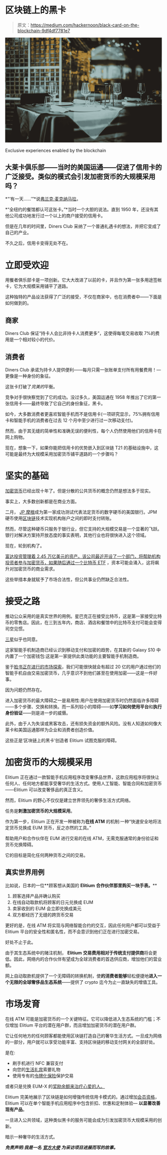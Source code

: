 # 区块链上的黑卡

> 原文：<https://medium.com/hackernoon/black-card-on-the-blockchain-9df4df7781e7>

![](img/3029000debf974ba1ed664de4437aa25.png)

Exclusive experiences enabled by the blockchain

## 大莱卡俱乐部——当时的美国运通——促进了信用卡的广泛接受。类似的模式会引发加密货币的大规模采用吗？

*“‘有一天……’”*说[弗兰克·麦克纳马拉](https://en.wikipedia.org/wiki/Diners_Club_International)。

*“全纽约的餐馆都认可这张卡。”*当时一个大胆的说法。直到 1950 年，还没有其他公司成功地发行过一个以上的商户接受的信用卡。

但是在几年的时间里，Diners Club 采纳了一个普通礼遇卡的想法，并把它变成了自己的产业。

不久之后，信用卡变得无处不在。

# 立即受欢迎

用餐者俱乐部卡是一项创新。它大大改进了以前的卡，并且作为第一张多用途签帐卡，它为大规模采用铺平了道路。

这种独特的产品设法获得了广泛的接受，不仅在商家中，也在消费者中——下面是如何做到的。

## **商家**

Diners Club 保证“持卡人会比非持卡人消费更多”，这使得每笔交易收取 7%的费用是一个相对较小的代价。

## **消费者**

Diners Club 承诺为持卡人提供便利——每月只需一张账单支付所有用餐费用！—更像是一种身份的象征。

这张卡打破了*完美的*平衡。

竞争对手很快察觉到了它的成功。没过多久，美国运通在 1958 年推出了它的第一张信用卡——最终导致了它自己的身份象征，黑卡。

如今，大多数消费者更喜欢智能手机而不是信用卡(一项研究显示，75%拥有信用卡和智能手机的消费者在过去 12 个月中至少进行过一次移动支付)。

然而，由于其无缝的简单性和准确无误的便利性，每个人仍然使用他们的信用卡在网上购物。

现在，想象一下，如果你能把信用卡的优势嵌入到区块链 T21 的基础设施中，这可能是最终为大规模采用加密货币铺平道路的一个步骤吗？

# 坚实的基础

[加密货币](https://hackernoon.com/tagged/cryptocurrency)已经出现十年了。但是分散的公共货币的概念仍然是想法多于现实。

事实上，大多数创新都是在商业方面。

二月， [JP 摩根](https://www.jpmorgan.com/global/news/digital-coin-payments)成为第一家成功测试代表法定货币的数字硬币的美国银行。JPM 硬币使用[区块链](https://hackernoon.com/tagged/blockchain)技术实现机构账户之间的即时支付转账。

然而，尽管这种硬币只服务于银行业，但它支持的大规模交易是一个显著的飞跃。银行对解决方案持开放态度的事实表明，其他行业也将很快进入这个领域。

现在，轮到机构了。

[富达投资管理着 2.45 万亿美元的资产。该公司最近开设了一个部门，将帮助机构投资者参与加密货币，如果随后通过一个](https://www.pionline.com/article/20180227/ONLINE/180229857/fidelitys-aum-rises-15-in-2017-to-245-trillion)[比特币 ETF](https://cryptoslate.com/bitcoin-etf-will-increase-demand-and-price-of-btc-interview-with-finance-researcher-stephen-mckeon/) ，资本可能会涌入，这将飙升对加密货币的商业需求。

这些举措本身就赋予了市场合法性，但公共事业仍然缺乏合法性。

# 接受之路

推动公众采用的是真实世界的用例。星巴克正在接受比特币，这是第一家接受比特币的零售店。因此，在三到五年内，商店、酒店和餐馆中的比特币支付可能会变得司空见惯。

[三星](https://www.theverge.com/2019/2/25/18233131/samsung-galaxy-s10-bitcoin-cryptocurrency-wallet-features)似乎也同意。

这家智能手机制造商已经认识到移动支付和加密的趋势，在其新的 Galaxy S10 中内置了一个加密钱包:这是第一家提供此类功能的主要智能手机制造商。

鉴于[脸书正在进行的市场探索](https://www.ccn.com/facecoin-to-replace-us-dollar-facebook-claims-its-helping-people)，我们可能很快就会有超过 20 亿的用户通过他们的智能手机自由交易加密货币，几乎意识不到他们甚至在使用加密——这是一件好事。

因为问题仍然存在。

进入加密货币的最大障碍之一是易用性:用户在使用加密货币时仍然面临许多障碍——多个步骤、交换和转换。而一系列较小的障碍——如**学习如何使用平台**和**执行身份验证**——则是进一步的威慑。

此外，由于人为失误或黑客攻击，还有损失资金的额外风险。没有人知道如何像大莱卡和美国运通那样为企业和消费者创造价值。

这些正是‘区块链上的黑卡’创造者 Elitium 试图克服的障碍。

# 加密货币的大规模采用

Elitium 正在通过一款智能手机应用程序改变奢侈品世界，这款应用程序将很快让任何人、任何地方都能享受奢华的生活方式。使用人工智能、智能合同和加密货币——Elitium 可以改变奢侈品的真正含义。

然而，Elitium 的野心不仅仅是建立世界领先的奢侈生活方式网络。

任务是**刺激加密货币的大规模采用**。

作为第一步，Elitium 正在开发一种被称为**在线 ATM** 的机制:一种“快速安全地将法定货币兑换成 EUM 货币，反之亦然的工具。”

帮助用户和合作伙伴在 EUM 进行交易的在线 ATM，无需克服通常的身份验证和货币兑换障碍。

它的目标是简化任何两种货币之间的交易。

## **真实世界用例**

比如说，日本的一位**顾客想从美国的 **Elitium** **合作伙伴那里购买一块手表。****

1.  顾客选择产品并确认购买
2.  在线自动取款机将顾客的日元兑换成 EUM
3.  卖家收到的 EUM 会立即兑换成美元
4.  双方都经历了无缝的跨货币交易

更好的是，在线 ATM 将实现与网络智能合约的交互，因此任何用户都可以受益于 Elitium 平台的安全性和匿名性，而不会意识到他们正在进行加密交易。

好处不止于此。

由于其生态系统中的赌注机制， **Elitium** **交易费用相对于传统支付提供商**将会更低。因此，网络内的合作伙伴有望成为全球消费者的首选供应商，增加他们的营业额。

网上自动取款机提供了一个无障碍的转换机制，使**的消费者能够**轻松便捷地**进入一个无限的全球奢侈品生态系统**——提供了 crypto 迄今为止一直缺失的增值工具。

# 市场发育

在线 ATM 可能是加密货币的一个关键特征。它可以降低进入生态系统的门槛；不仅增加 Elitium 平台的潜在用户群，而且增加加密货币的潜在用户群。

它让任何地方的任何顾客都能使用区块链打造自己的奢华生活方式。一旦成为网络的一部分，用户就可以享受功能丰富、支持区块链的移动支付网关的全部好处。

是在:

*   刷手机进行 NFC 兼容支付
*   向您的[生活礼宾](/elitium/https-medium-com-elitium-the-future-of-luxury-97af750f7d58)索要礼物
*   使用专有的[令牌化保险](https://www.elitium.io/elitium-i-the-worlds-first-tokenized-insurance/)保护交易

或者只是兑换 EUM-X 的[奖励余额来治疗心爱的人。](https://www.elitium.io/infographic-the-elitium-network/)

Elitium 完美地展示了区块链是如何增强传统信用卡模式的。通过增加[会员资格](https://www.elitium.io/the-network/)，Elitium 可以在单个智能手机应用程序中包含折扣、优惠和定制体验— **以显著改善现有产品**。

一旦进入公共领域，这种类似黑卡的服务可能会成为引发加密货币大规模采用的创新。

暗示一种奢华的生活方式。

***免责声明:我是一名*** [***官方大使***](https://www.elitium.io/ambassador-program/) ***为采访项目进展而写的故事。***